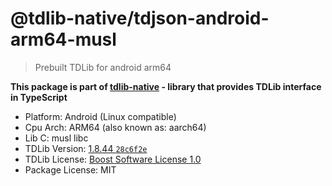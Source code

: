 # @tdlib-native/tdjson-android-arm64-musl

> Prebuilt TDLib for android arm64

**This package is part of [tdlib-native](https://github.com/AlexXanderGrib/node-tdlib) - library that provides TDLib interface in TypeScript**

- Platform: Android (Linux compatible)
- Cpu Arch: ARM64 (also known as: aarch64)
- Lib C: musl libc
- TDLib Version: [1.8.44 `28c6f2e`](https://github.com/tdlib/td/tree/28c6f2e9c045372d50217919bf5768b7fbbe0294)
- TDLib License: [Boost Software License 1.0](https://github.com/tdlib/td/blob/master/LICENSE_1_0.txt)
- Package License: MIT
